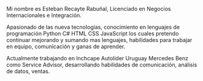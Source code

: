 Mi nombre es Esteban Recayte Rabuñal, Licenciado en Negocios Internacionales e Integración. 

Apasionado de las nueva tecnologías, conocimiento en lenguajes de programación Python C# HTML CSS JavaScript los cuales pretendo continuar mejorando y sumando mas lenguajes, habilidades para trabajar en equipo, comunicación y ganas de aprender.

Actualmente trabajando en Inchcape Autolider Uruguay Mercedes Benz como Service Advisor, desarrollando habilidades de comunicación, análisis de datos, ventas.
